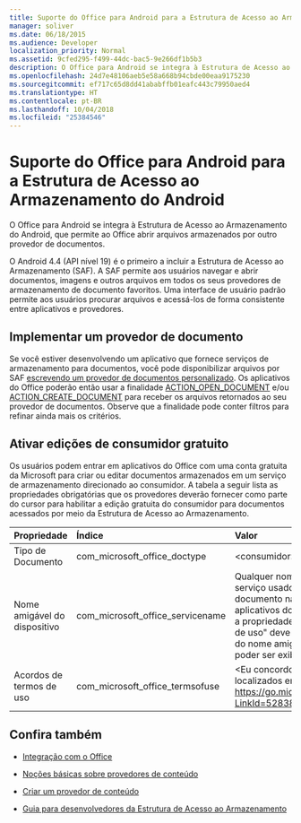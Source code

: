 ```yaml
---
title: Suporte do Office para Android para a Estrutura de Acesso ao Armazenamento do Android
manager: soliver
ms.date: 06/18/2015
ms.audience: Developer
localization_priority: Normal
ms.assetid: 9cfed295-f499-44dc-bac5-9e266df1b5b3
description: O Office para Android se integra à Estrutura de Acesso ao Armazenamento do Android, que permite ao Office abrir arquivos armazenados por outro provedor de documentos.
ms.openlocfilehash: 24d7e48106aeb5e58a668b94cbde00eaa9175230
ms.sourcegitcommit: ef717c65d8dd41ababffb01eafc443c79950aed4
ms.translationtype: HT
ms.contentlocale: pt-BR
ms.lasthandoff: 10/04/2018
ms.locfileid: "25384546"
---
```

# <a name="office-for-android-support-for-the-android-storage-access-framework"></a>Suporte do Office para Android para a Estrutura de Acesso ao Armazenamento do Android

O Office para Android se integra à Estrutura de Acesso ao Armazenamento do Android, que permite ao Office abrir arquivos armazenados por outro provedor de documentos.
  
O Android 4.4 (API nível 19) é o primeiro a incluir a Estrutura de Acesso ao Armazenamento (SAF). A SAF permite aos usuários navegar e abrir documentos, imagens e outros arquivos em todos os seus provedores de armazenamento de documento favoritos. Uma interface de usuário padrão permite aos usuários procurar arquivos e acessá-los de forma consistente entre aplicativos e provedores.
  
## <a name="implement-a-document-provider"></a>Implementar um provedor de documento

Se você estiver desenvolvendo um aplicativo que fornece serviços de armazenamento para documentos, você pode disponibilizar arquivos por SAF [escrevendo um provedor de documentos personalizado](https://developer.android.com/guide/topics/providers/document-provider.html). Os aplicativos do Office poderão então usar a finalidade [ACTION_OPEN_DOCUMENT](https://developer.android.com/reference/android/content/Intent.html) e/ou [ACTION_CREATE_DOCUMENT](https://developer.android.com/reference/android/content/Intent.html) para receber os arquivos retornados ao seu provedor de documentos. Observe que a finalidade pode conter filtros para refinar ainda mais os critérios. 
  
## <a name="enable-free-consumer-edits"></a>Ativar edições de consumidor gratuito

Os usuários podem entrar em aplicativos do Office com uma conta gratuita da Microsoft para criar ou editar documentos armazenados em um serviço de armazenamento direcionado ao consumidor. A tabela a seguir lista as propriedades obrigatórias que os provedores deverão fornecer como parte do cursor para habilitar a edição gratuita do consumidor para documentos acessados por meio da Estrutura de Acesso ao Armazenamento.
  
|**Propriedade**|**Índice**|**Valor**|
|:-----|:-----|:-----|
|Tipo de Documento  <br/> |com_microsoft_office_doctype  <br/> |\<consumidor\>  <br/> |
|Nome amigável do dispositivo  <br/> |com_microsoft_office_servicename  <br/> |Qualquer nome amigável para o serviço usado para identificar um documento na lista Recentes nos aplicativos do Office. Observe que a propriedade "Contrato de termos de uso" deve ser fornecida antes do nome amigável para o serviço poder ser exibido.  <br/> |
|Acordos de termos de uso  <br/> |com_microsoft_office_termsofuse  <br/> |\<Eu concordo com os termos localizados em https://go.microsoft.com/fwlink/p/?LinkId=528381\>  <br/> |
   
## <a name="see-also"></a>Confira também
<a name="bk_addresources"> </a>

- [Integração com o Office](integrate-with-office.md)
    
- [Noções básicas sobre provedores de conteúdo](hhttps://developer.android.com/guide/topics/providers/content-provider-basics.html)
    
- [Criar um provedor de conteúdo](https://developer.android.com/guide/topics/providers/content-provider-creating.html)
    
- [Guia para desenvolvedores da Estrutura de Acesso ao Armazenamento](https://developer.android.com/guide/topics/providers/document-provider.html)
    

